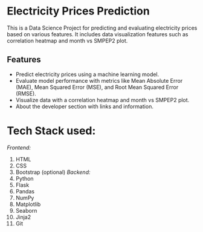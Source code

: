 # Electricity Prices Prediction 

This is a Data Science Project for predicting and evaluating electricity prices based on various features. It includes data visualization features such as correlation heatmap and month vs SMPEP2 plot.

## Features

- Predict electricity prices using a machine learning model.
- Evaluate model performance with metrics like Mean Absolute Error (MAE), Mean Squared Error (MSE), and Root Mean Squared Error (RMSE).
- Visualize data with a correlation heatmap and month vs SMPEP2 plot.
- About the developer section with links and information.

# Tech Stack used:
*Frontend:* 
1. HTML
2. CSS
3. Bootstrap (optional)
*Backend:* 
1. Python
2. Flask
3. Pandas
4. NumPy
5. Matplotlib
6. Seaborn
7. Jinja2
8. Git
   

